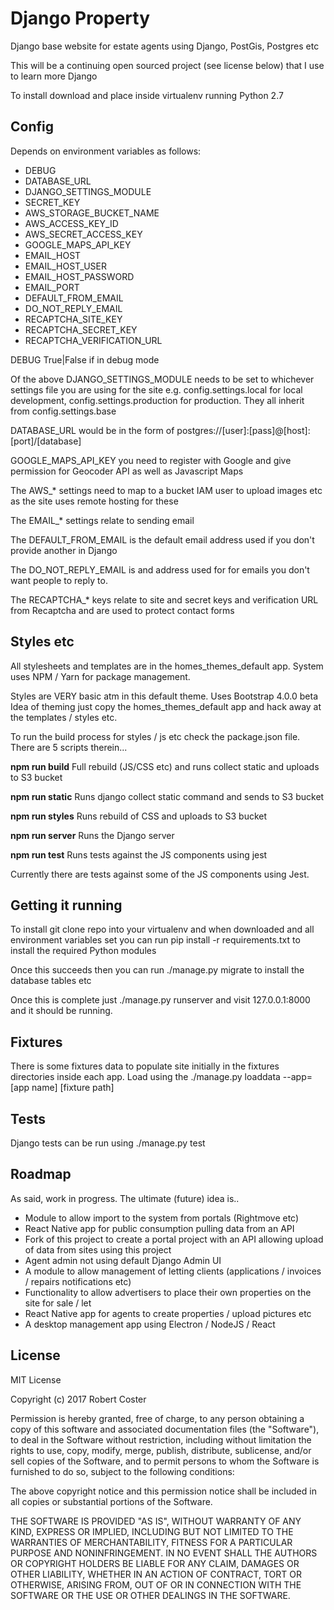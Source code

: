 Django Property
===============

Django base website for estate agents using Django, PostGis, Postgres etc

This will be a continuing open sourced project (see license below) that I use
to learn more Django

To install download and place inside virtualenv running Python 2.7

Config
----

Depends on environment variables as follows:

* DEBUG
* DATABASE_URL
* DJANGO_SETTINGS_MODULE
* SECRET_KEY
* AWS_STORAGE_BUCKET_NAME
* AWS_ACCESS_KEY_ID
* AWS_SECRET_ACCESS_KEY
* GOOGLE_MAPS_API_KEY
* EMAIL_HOST
* EMAIL_HOST_USER
* EMAIL_HOST_PASSWORD
* EMAIL_PORT
* DEFAULT_FROM_EMAIL
* DO_NOT_REPLY_EMAIL
* RECAPTCHA_SITE_KEY
* RECAPTCHA_SECRET_KEY
* RECAPTCHA_VERIFICATION_URL

DEBUG True|False if in debug mode

Of the above DJANGO_SETTINGS_MODULE needs to be set to whichever
settings file you are using for the site e.g. config.settings.local
for local development, config.settings.production for production. 
They all inherit from config.settings.base

DATABASE_URL would be in the form of postgres://[user]:[pass]@[host]:[port]/[database]

GOOGLE_MAPS_API_KEY you need to register with Google and give permission
for Geocoder API as well as Javascript Maps

The AWS_* settings need to map to a bucket IAM user to upload
images etc as the site uses remote hosting for these

The EMAIL_* settings relate to sending email 

The DEFAULT_FROM_EMAIL is the default email address used if you don't provide another in Django

The DO_NOT_REPLY_EMAIL is and address used for for emails you don't want
people to reply to.

The RECAPTCHA_* keys relate to site and secret keys and verification URL from Recaptcha and are 
used to protect contact forms

Styles etc
-----

All stylesheets and templates are in the homes_themes_default
app. System uses NPM / Yarn for package management.

Styles are VERY basic atm in this default theme. Uses Bootstrap 4.0.0 beta
Idea of theming just copy the homes_themes_default app and hack away at
the templates / styles etc.

To run the build process for styles / js etc check the package.json file.
There are 5 scripts therein...

**npm run build**
Full rebuild (JS/CSS etc) and runs collect static and uploads to S3
bucket

**npm run static**
Runs django collect static command and sends to S3 bucket

**npm run styles**
Runs rebuild of CSS and uploads to S3 bucket

**npm run server**
Runs the Django server

**npm run test**
Runs tests against the JS components using jest

Currently there are tests against some of the JS components using Jest.

Getting it running
----

To install git clone repo into your virtualenv and when downloaded and all environment
variables set you can run pip install -r requirements.txt to install
the required Python modules

Once this succeeds then you can run ./manage.py migrate to install
the database tables etc

Once this is complete just ./manage.py runserver and visit 127.0.0.1:8000 and it should be running.

Fixtures
----
There is some fixtures data to populate site initially in the fixtures directories inside each app. Load
using the ./manage.py loaddata --app=[app name] [fixture path]

Tests
----
Django tests can be run using ./manage.py test

Roadmap
----
As said, work in progress. The ultimate (future) idea is..

* Module to allow import to the system from portals (Rightmove etc)
* React Native app for public consumption pulling data from an API
* Fork of this project to create a portal project with an API allowing upload of data from sites using this project
* Agent admin not using default Django Admin UI
* A module to allow management of letting clients (applications / invoices / repairs notifications etc) 
* Functionality to allow advertisers to place their own properties on the site for sale / let
* React Native app for agents to create properties / upload pictures etc
* A desktop management app using Electron / NodeJS / React

License
----
MIT License

Copyright (c) 2017 Robert Coster

Permission is hereby granted, free of charge, to any person obtaining a copy
of this software and associated documentation files (the "Software"), to deal
in the Software without restriction, including without limitation the rights
to use, copy, modify, merge, publish, distribute, sublicense, and/or sell
copies of the Software, and to permit persons to whom the Software is
furnished to do so, subject to the following conditions:

The above copyright notice and this permission notice shall be included in all
copies or substantial portions of the Software.

THE SOFTWARE IS PROVIDED "AS IS", WITHOUT WARRANTY OF ANY KIND, EXPRESS OR
IMPLIED, INCLUDING BUT NOT LIMITED TO THE WARRANTIES OF MERCHANTABILITY,
FITNESS FOR A PARTICULAR PURPOSE AND NONINFRINGEMENT. IN NO EVENT SHALL THE
AUTHORS OR COPYRIGHT HOLDERS BE LIABLE FOR ANY CLAIM, DAMAGES OR OTHER
LIABILITY, WHETHER IN AN ACTION OF CONTRACT, TORT OR OTHERWISE, ARISING FROM,
OUT OF OR IN CONNECTION WITH THE SOFTWARE OR THE USE OR OTHER DEALINGS IN THE
SOFTWARE.